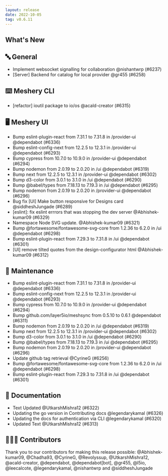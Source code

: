 ```yaml
---
layout: release
date: 2022-10-05
tag: v0.6.11
---
```


## What's New
## 🔤 General
- Implement websocket signalling for collaboration @nishantwrp (#6237)
- [Server] Backend for catalog for local provider @gr455 (#6258)

## ⌨️ Meshery CLI

- [refactor] ioutil package to io/os @acald-creator (#6315)

## 🖥 Meshery UI

- Bump eslint-plugin-react from 7.31.1 to 7.31.8 in /provider-ui @dependabot (#6336)
- Bump eslint-config-next from 12.2.5 to 12.3.1 in /provider-ui @dependabot (#6293)
- Bump cypress from 10.7.0 to 10.9.0 in /provider-ui @dependabot (#6294)
- Bump nodemon from 2.0.19 to 2.0.20 in /ui @dependabot (#6319)
- Bump next from 12.2.5 to 12.3.1 in /provider-ui @dependabot (#6302)
- Bump d3-color from 3.0.1 to 3.1.0 in /ui @dependabot (#6290)
- Bump @babel/types from 7.18.13 to 7.19.3 in /ui @dependabot (#6295)
- Bump nodemon from 2.0.19 to 2.0.20 in /provider-ui @dependabot (#6296)
- Bug fix [UI] Make button responsive for Designs card  @siddheshJungade (#6289)
- [eslint]: fix eslint errrors that was stopping the dev server @Abhishek-kumar09 (#6329)
- Namespace Node SVG update. @Abhishek-kumar09 (#6321)
- Bump @fortawesome/fontawesome-svg-core from 1.2.36 to 6.2.0 in /ui @dependabot (#6298)
- Bump eslint-plugin-react from 7.29.3 to 7.31.8 in /ui @dependabot (#6301)
- [UI] remove tilted quotes from the design-configurator html @Abhishek-kumar09 (#6312)

## 🧰 Maintenance

- Bump eslint-plugin-react from 7.31.1 to 7.31.8 in /provider-ui @dependabot (#6336)
- Bump eslint-config-next from 12.2.5 to 12.3.1 in /provider-ui @dependabot (#6293)
- Bump cypress from 10.7.0 to 10.9.0 in /provider-ui @dependabot (#6294)
- Bump github.com/layer5io/meshsync from 0.5.10 to 0.6.1 @dependabot (#6311)
- Bump nodemon from 2.0.19 to 2.0.20 in /ui @dependabot (#6319)
- Bump next from 12.2.5 to 12.3.1 in /provider-ui @dependabot (#6302)
- Bump d3-color from 3.0.1 to 3.1.0 in /ui @dependabot (#6290)
- Bump @babel/types from 7.18.13 to 7.19.3 in /ui @dependabot (#6295)
- Bump nodemon from 2.0.19 to 2.0.20 in /provider-ui @dependabot (#6296)
- Update github tag retrieval @CyrineG (#6256)
- Bump @fortawesome/fontawesome-svg-core from 1.2.36 to 6.2.0 in /ui @dependabot (#6298)
- Bump eslint-plugin-react from 7.29.3 to 7.31.8 in /ui @dependabot (#6301)

## 📖 Documentation

- Text Updated @UtkarshMishra12 (#6322)
- Updating the go version in Contributing docs @legendarykamal (#6326)
- Updating the docs for authentication via CLI @legendarykamal (#6320)
- Updated Text @UtkarshMishra12 (#6313)

## 👨🏽‍💻 Contributors

Thank you to our contributors for making this release possible:
@Abhishek-kumar09, @Chadha93, @CyrineG, @Revolyssup, @UtkarshMishra12, @acald-creator, @dependabot, @dependabot[bot], @gr455, @l5io, @leecalcote, @legendarykamal, @nishantwrp and @siddheshJungade
